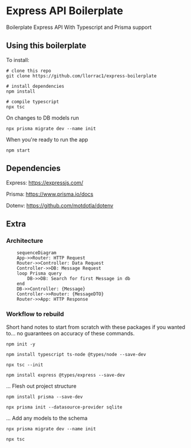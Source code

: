 # Express API Boilerplate
Boilerplate Express API With Typescript and Prisma support 

## Using this boilerplate
To install: 

```
# clone this repo
git clone https://github.com/llorrac1/express-boilerplate

# install dependencies 
npm install

# compile typescript
npx tsc
```

On changes to DB models run 
```
npx prisma migrate dev --name init
```

When you're ready to run the app
```
npm start
```

## Dependencies 
Express: https://expressjs.com/ 

Prisma: https://www.prisma.io/docs 

Dotenv: https://github.com/motdotla/dotenv

## Extra
### Architecture 

```mermaid
    sequenceDiagram
    App->>Router: HTTP Request
    Router->>Controller: Data Request 
    Controller->>DB: Message Request 
    loop Prisma query
        DB->>DB: Search for first Message in db 
    end
    DB->>Controller: {Message}
    Controller->>Router: {MessageDTO}
    Router->>App: HTTP Response
```

### Workflow to rebuild 
Short hand notes to start from scratch with these packages if you wanted to... no guarantees on accuracy of these commands. 

`npm init -y`

`npm install typescript ts-node @types/node --save-dev`

`npx tsc --init`

`npm install express @types/express --save-dev`

... Flesh out project structure 

`npm install prisma --save-dev` 

`npx prisma init --datasource-provider sqlite`

... Add any models to the schema 

`npx prisma migrate dev --name init`

`npx tsc`
